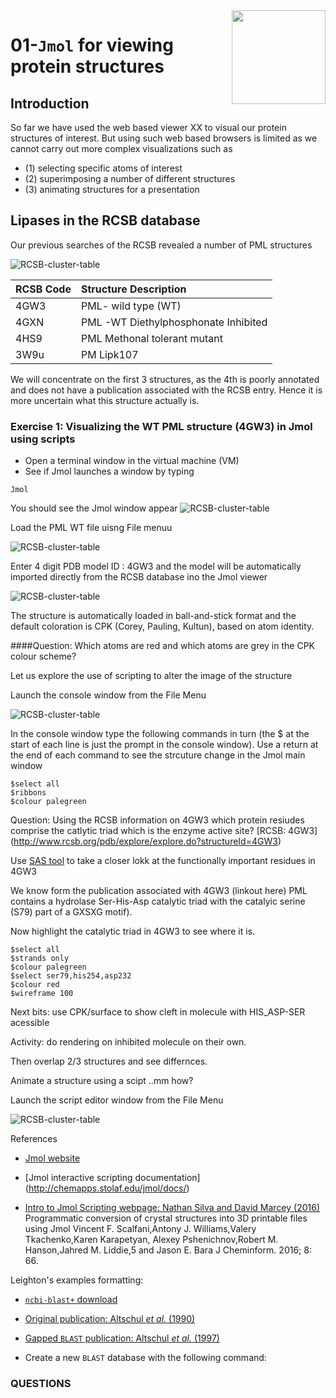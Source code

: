 
<img src="images/JHI_STRAP_Web.png" style="width: 150px; float: right;"/>

# 01-`Jmol` for viewing protein structures

## Introduction

So far we have used the web based viewer XX to visual our protein structures of interest. But using such web based browsers is limited as we cannot carry out more complex visualizations such as 


* (1) selecting specific atoms of interest 
* (2) superimposing a number of different structures   
* (3) animating structures for a presentation
 
## Lipases in the RCSB database
Our previous searches of the RCSB revealed a number of PML structures 

![RCSB-cluster-table](/Users/suejones/Documents/JHI/Training/iBioC/md-files/images/PML-clust.png)


| RCSB Code  | Structure Description | 
|:------------- |:--------------- 
| 4GW3      	| PML- wild type (WT)   
| 4GXN     	| PML -WT Diethylphosphonate Inhibited                  
|4HS9			| PML Methonal tolerant mutant      
|3W9u 			| PM Lipk107         

We will concentrate on the first 3 structures, as the 4th is poorly annotated and does not have a publication associated with the RCSB entry. Hence it is more uncertain what this structure actually is.

### Exercise 1: Visualizing the WT PML structure (4GW3) in Jmol using scripts

* Open a terminal window in the virtual machine (VM)
* See if Jmol launches a window by typing

```
Jmol
```
You should see the Jmol window appear
![RCSB-cluster-table](/Users/suejones/Documents/JHI/Training/iBioC/md-files/images/Jmol-window.png)

Load the PML WT file uisng File menuu

![RCSB-cluster-table](/Users/suejones/Documents/JHI/Training/iBioC/md-files/images/Jmol-win-getPDB.png)

Enter 4 digit PDB model ID : 4GW3 and the model will be automatically imported directly from the RCSB database ino the Jmol viewer

![RCSB-cluster-table](/Users/suejones/Documents/JHI/Training/iBioC/md-files/images/Jmol-4GW3.png)

The structure is automatically loaded in ball-and-stick format
and the default coloration is CPK (Corey, Pauling, Kultun), based on atom identity. 

####Question:  Which atoms are red and which atoms are grey in the CPK colour scheme?

Let us explore the use of scripting to alter the image of the structure

Launch the console window from the File Menu

![RCSB-cluster-table](/Users/suejones/Documents/JHI/Training/iBioC/md-files/images/Jmol-console.png)



In the console window type the following commands in turn (the $ at the start of each line is just the prompt in the console window). Use a return at the end of each command to see the strcuture change in the Jmol main window

```
$select all
$ribbons
$colour palegreen
```


Question: Using the RCSB information on 4GW3 which protein resiudes comprise the catlytic triad which is the enzyme active site? [RCSB: 4GW3] (http://www.rcsb.org/pdb/explore/explore.do?structureId=4GW3)


Use [SAS tool](http://www.ebi.ac.uk/thornton-srv/databases/sas/) to take a closer lokk at the functionally important residues in 4GW3

We know form the publication associated with 4GW3 (linkout here) PML contains a hydrolase Ser-His-Asp catalytic triad with the catalyic serine (S79) part of a GXSXG motif). 

Now highlight the catalytic triad in 4GW3 to see where it is.

```
$select all
$strands only
$colour palegreen
$select ser79,his254,asp232
$colour red
$wireframe 100

```

Next bits: use CPK/surface to show cleft in molecule with HIS_ASP-SER acessible

Activity: do rendering on inhibited molecule on their own.

Then overlap 2/3 structures and see differnces.


Animate a structure using a scipt ..mm how?


Launch the script editor window from the File Menu

![RCSB-cluster-table](/Users/suejones/Documents/JHI/Training/iBioC/md-files/images/Jmol-scriptE.png)


References

* [Jmol website](http://jmol.sourceforge.net)


* [Jmol interactive scripting documentation] (http://chemapps.stolaf.edu/jmol/docs/)

* [Intro to Jmol Scripting webpage: Nathan Silva and David Marcey (2016)](http://earth.callutheran.edu/Academic_Programs/Departments/BioDev/omm/jsmol/scripting/molmast.htm)
Programmatic conversion of crystal structures into 3D printable files using Jmol
Vincent F. Scalfani,Antony J. Williams,Valery Tkachenko,Karen Karapetyan, Alexey Pshenichnov,Robert M. Hanson,Jahred M. Liddie,5 and Jason E. Bara J Cheminform. 2016; 8: 66.


Leighton's examples formatting:

* [`ncbi-blast+` download](https://blast.ncbi.nlm.nih.gov/Blast.cgi?PAGE_TYPE=BlastDocs&DOC_TYPE=Download)
* [Original publication: Altschul *et al.* (1990)](http://dx.doi.org/10.1016/S0022-2836(05)80360-2)
* [Gapped `BLAST` publication: Altschul *et al.* (1997)](https://www.ncbi.nlm.nih.gov/pmc/articles/PMC146917/)

* Create a new `BLAST` database with the following command:

### QUESTIONS

